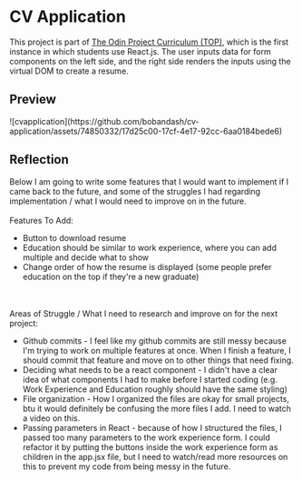 <h1>CV Application</h1>

This project is part of <a href = "https://www.theodinproject.com/lessons/node-path-react-new-cv-application" target = "_blank">The Odin Project Curriculum (TOP)</a>, which is the first instance in which students use React.js. The user inputs data for form components on the left side, and the right side renders the inputs using the virtual DOM to create a resume.

<h2>Preview</h2>
![cvapplication](https://github.com/bobandash/cv-application/assets/74850332/17d25c00-17cf-4e17-92cc-6aa0184bede6)

<h2>Reflection</h2>
Below I am going to write some features that I would want to implement if I came back to the future, and some of the struggles I had regarding implementation / what I would need to improve on in the future.
<br>
<br>
Features To Add:
<ul>
  <li>Button to download resume</li>
  <li>Education should be similar to work experience, where you can add multiple and decide what to show</li>
  <li>Change order of how the resume is displayed (some people prefer education on the top if they're a new graduate)</li>
</ul>
<br><br>
Areas of Struggle / What I need to research and improve on for the next project:
<ul>
  <li>Github commits - I feel like my github commits are still messy because I'm trying to work on multiple features at once. When I finish a feature, I should commit that feature and move on to other things that need fixing.</li>
  <li>Deciding what needs to be a react component - I didn't have a clear idea of what components I had to make before I started coding (e.g. Work Experience and Education roughly should have the same styling)</li>
  <li>File organization - How I organized the files are okay for small projects, btu it would definitely be confusing the more files I add. I need to watch a video on this.</li>
  <li>Passing parameters in React - because of how I structured the files, I passed too many parameters to the work experience form. I could refactor it by putting the buttons inside the work experience form as children in the app.jsx file, but I need to watch/read more resources on this to prevent my code from being messy in the future.</li>
</ul>




